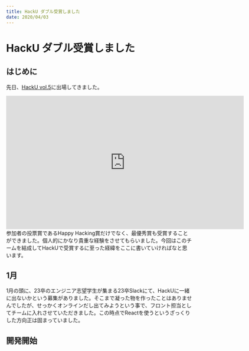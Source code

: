 ```yaml
---
title: HackU ダブル受賞しました
date: 2020/04/03
---
```


# HackU ダブル受賞しました

## はじめに
先日、[HackU vol.5](https://hacku.yahoo.co.jp/hacku2020online5/)に出場してきました。
<iframe width="644" height="362" src="https://www.youtube.com/embed/KG09AJPwhqo" title="YouTube video player" frameborder="0" allow="accelerometer; autoplay; clipboard-write; encrypted-media; gyroscope; picture-in-picture" allowfullscreen></iframe>
参加者の投票賞であるHappy Hacking賞だけでなく、最優秀賞も受賞することができました。個人的にかなり貴重な経験をさせてもらいました。今回はこのチームを結成してHackUで受賞するに至った経緯をここに書いていければなと思います。

## 1月
1月の頭に、23卒のエンジニア志望学生が集まる23卒Slackにて、HackUに一緒に出ないかという募集がありました。そこまで凝った物を作ったことはありませんでしたが、せっかくオンラインだし出てみようという事で、フロント担当としてチームに入れさせていただきました。この時点でReactを使うというざっくりした方向正は固まっていました。

## 開発開始

